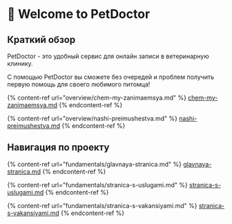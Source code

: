 # 👋 Welcome to PetDoctor

## Краткий обзор

PetDoctor - это удобный сервис для онлайн записи в ветеринарную клинику.

С помощью PetDoctor вы сможете без очередей и проблем получить первую помощь для своего любимого питомца!

{% content-ref url="overview/chem-my-zanimaemsya.md" %}
[chem-my-zanimaemsya.md](overview/chem-my-zanimaemsya.md)
{% endcontent-ref %}

{% content-ref url="overview/nashi-preimushestva.md" %}
[nashi-preimushestva.md](overview/nashi-preimushestva.md)
{% endcontent-ref %}

## Навигация по проекту

{% content-ref url="fundamentals/glavnaya-stranica.md" %}
[glavnaya-stranica.md](fundamentals/glavnaya-stranica.md)
{% endcontent-ref %}

{% content-ref url="fundamentals/stranica-s-uslugami.md" %}
[stranica-s-uslugami.md](fundamentals/stranica-s-uslugami.md)
{% endcontent-ref %}

{% content-ref url="fundamentals/stranica-s-vakansiyami.md" %}
[stranica-s-vakansiyami.md](fundamentals/stranica-s-vakansiyami.md)
{% endcontent-ref %}
